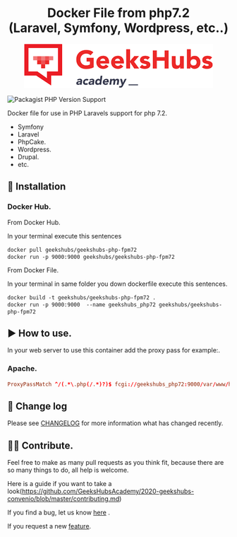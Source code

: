 <h1 align="center">
 Docker File from php7.2  <br>
 (Laravel, Symfony, Wordpress, etc..)
</h1>

<p align="center">
    <img src="https://github.com/GeeksHubsAcademy/2020-geekshubs-media/blob/master/image/logo.png">	
</p>


![Packagist PHP Version Support](https://img.shields.io/badge/php-%5E7.2-blue)


Docker file for use in PHP Laravels support for php 7.2.
- Symfony
- Laravel
- PhpCake.
- Wordpress.
- Drupal.
- etc.




## 🚀 Installation
### Docker Hub.

From Docker Hub.

In your terminal execute this sentences
```terminal
docker pull geekshubs/geekshubs-php-fpm72
docker run -p 9000:9000 geekshubs/geekshubs-php-fpm72  
```
From Docker File.

In your terminal in same folder you down dockerfile execute this sentences.
```terminal
docker build -t geekshubs/geekshubs-php-fpm72 .
docker run -p 9000:9000  --name geekshubs_php72 geekshubs/geekshubs-php-fpm72 
```

## :arrow_forward: How to use.
In your web server to use this container add the proxy pass for example:.
### Apache.
```conf
ProxyPassMatch ^/(.*\.php(/.*)?)$ fcgi://geekshubs_php72:9000/var/www/html/public/$1
```

## :mag_right: Change log
Please see <a href="https://github.com/GeeksHubs/Geekshubs-php-fpm72/blob/master/changelog.md">CHANGELOG</a> for more information what has changed recently.



## :superhero_woman: Contribute.
Feel free to make as many pull requests as you think fit, because there are so many things to do, all help is welcome.

Here is a guide if you want to take a look(https://github.com/GeeksHubsAcademy/2020-geekshubs-convenio/blob/master/contributing.md)

If you find a bug, let us know <a href="https://github.com/GeeksHubs/Geekshubs-php-fpm72/issues">here</a> .

If you request a new  <a href ="https://github.com/GeeksHubs/Geekshubs-php-fpm72/issues"> feature</a>.

